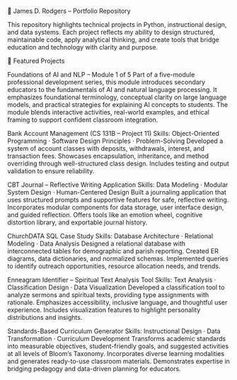 📂 James D. Rodgers – Portfolio Repository

This repository highlights technical projects in Python, instructional design, and data systems. Each project reflects my ability to design structured, maintainable code, apply analytical thinking, and create tools that bridge education and technology with clarity and purpose.

🔑 Featured Projects

Foundations of AI and NLP – Module 1 of 5
Part of a five-module professional development series, this module introduces secondary educators to the fundamentals of AI and natural language processing. It emphasizes foundational terminology, conceptual clarity on large language models, and practical strategies for explaining AI concepts to students. The module blends interactive activities, real-world examples, and ethical framing to support confident classroom integration.

Bank Account Management (CS 131B – Project 11)
Skills: Object-Oriented Programming · Software Design Principles · Problem-Solving
Developed a system of account classes with deposits, withdrawals, interest, and transaction fees.
Showcases encapsulation, inheritance, and method overriding through well-structured class design.
Includes testing and output validation to ensure reliability.

CBT Journal – Reflective Writing Application
Skills: Data Modeling · Modular System Design · Human-Centered Design
Built a journaling application that uses structured prompts and supportive features for safe, reflective writing.
Incorporates modular components for data storage, user interface design, and guided reflection.
Offers tools like an emotion wheel, cognitive distortion library, and exportable journal history.

ChurchDATA SQL Case Study
Skills: Database Architecture · Relational Modeling · Data Analysis
Designed a relational database with interconnected tables for demographic and parish reporting.
Created ER diagrams, data dictionaries, and normalized schemas.
Implemented queries to identify outreach opportunities, resource allocation needs, and trends.

Enneagram Identifier – Spiritual Text Analysis Tool
Skills: Text Analysis · Classification Design · Data Visualization
Developed a classification tool to analyze sermons and spiritual texts, providing type assignments with rationale.
Emphasizes accessibility, inclusive language, and thoughtful user experience.
Includes visualization features to highlight personality distributions and insights.

Standards-Based Curriculum Generator
Skills: Instructional Design · Data Transformation · Curriculum Development
Transforms academic standards into measurable objectives, student-friendly goals, and suggested activities at all levels of Bloom’s Taxonomy.
Incorporates diverse learning modalities and generates ready-to-use classroom materials.
Demonstrates expertise in bridging pedagogy and data-driven planning for educators.
